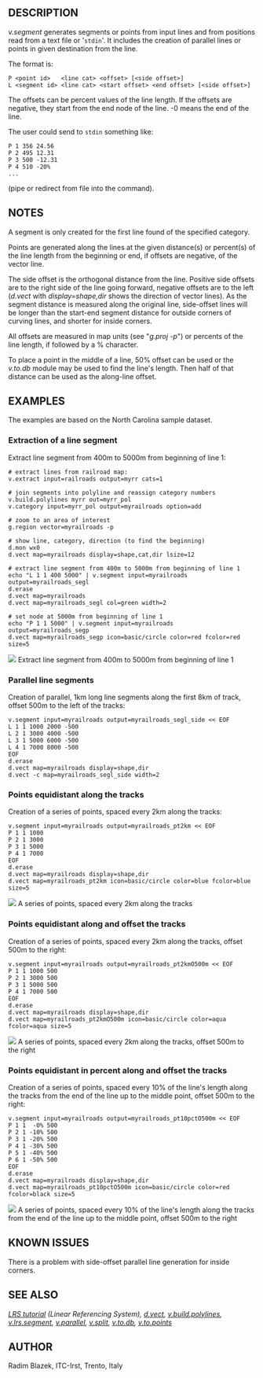 ## DESCRIPTION

*v.segment* generates segments or points from input lines and from
positions read from a text file or '`stdin`'. It includes the creation
of parallel lines or points in given destination from the line.

The format is:

```shell
P <point id>   <line cat> <offset> [<side offset>]
L <segment id> <line cat> <start offset> <end offset> [<side offset>]
```

The offsets can be percent values of the line length. If the offsets are
negative, they start from the end node of the line. -0 means the end of
the line.

The user could send to `stdin` something like:

```shell
P 1 356 24.56
P 2 495 12.31
P 3 500 -12.31
P 4 510 -20%
...
```

(pipe or redirect from file into the command).

## NOTES

A segment is only created for the first line found of the specified
category.

Points are generated along the lines at the given distance(s) or
percent(s) of the line length from the beginning or end, if offsets are
negative, of the vector line.

The side offset is the orthogonal distance from the line. Positive side
offsets are to the right side of the line going forward, negative
offsets are to the left (*d.vect* with *display=shape,dir* shows the
direction of vector lines). As the segment distance is measured along
the original line, side-offset lines will be longer than the start-end
segment distance for outside corners of curving lines, and shorter for
inside corners.

All offsets are measured in map units (see "*g.proj -p*") or percents of
the line length, if followed by a % character.

To place a point in the middle of a line, 50% offset can be used or the
*v.to.db* module may be used to find the line's length. Then half of
that distance can be used as the along-line offset.

## EXAMPLES

The examples are based on the North Carolina sample dataset.

### Extraction of a line segment

Extract line segment from 400m to 5000m from beginning of line 1:

```shell
# extract lines from railroad map:
v.extract input=railroads output=myrr cats=1

# join segments into polyline and reassign category numbers
v.build.polylines myrr out=myrr_pol
v.category input=myrr_pol output=myrailroads option=add

# zoom to an area of interest
g.region vector=myrailroads -p

# show line, category, direction (to find the beginning)
d.mon wx0
d.vect map=myrailroads display=shape,cat,dir lsize=12

# extract line segment from 400m to 5000m from beginning of line 1
echo "L 1 1 400 5000" | v.segment input=myrailroads output=myrailroads_segl
d.erase
d.vect map=myrailroads
d.vect map=myrailroads_segl col=green width=2

# set node at 5000m from beginning of line 1
echo "P 1 1 5000" | v.segment input=myrailroads output=myrailroads_segp
d.vect map=myrailroads_segp icon=basic/circle color=red fcolor=red size=5
```

![](v_segment_subline.jpg)
Extract line segment from 400m to 5000m from beginning of line 1

### Parallel line segments

Creation of parallel, 1km long line segments along the first 8km of
track, offset 500m to the left of the tracks:

```shell
v.segment input=myrailroads output=myrailroads_segl_side << EOF
L 1 1 1000 2000 -500
L 2 1 3000 4000 -500
L 3 1 5000 6000 -500
L 4 1 7000 8000 -500
EOF
d.erase
d.vect map=myrailroads display=shape,dir
d.vect -c map=myrailroads_segl_side width=2
```

### Points equidistant along the tracks

Creation of a series of points, spaced every 2km along the tracks:

```shell
v.segment input=myrailroads output=myrailroads_pt2km << EOF
P 1 1 1000
P 2 1 3000
P 3 1 5000
P 4 1 7000
EOF
d.erase
d.vect map=myrailroads display=shape,dir
d.vect map=myrailroads_pt2km icon=basic/circle color=blue fcolor=blue size=5
```

![](v_segment_spaced_points.jpg)
A series of points, spaced every 2km along the tracks

### Points equidistant along and offset the tracks

Creation of a series of points, spaced every 2km along the tracks,
offset 500m to the right:

```shell
v.segment input=myrailroads output=myrailroads_pt2kmO500m << EOF
P 1 1 1000 500
P 2 1 3000 500
P 3 1 5000 500
P 4 1 7000 500
EOF
d.erase
d.vect map=myrailroads display=shape,dir
d.vect map=myrailroads_pt2kmO500m icon=basic/circle color=aqua fcolor=aqua size=5
```

![](v_segment_spaced_right_points.jpg)
A series of points, spaced every 2km along the tracks, offset 500m to
the right

### Points equidistant in percent along and offset the tracks

Creation of a series of points, spaced every 10% of the line's length
along the tracks from the end of the line up to the middle point, offset
500m to the right:

```shell
v.segment input=myrailroads output=myrailroads_pt10pctO500m << EOF
P 1 1  -0% 500
P 2 1 -10% 500
P 3 1 -20% 500
P 4 1 -30% 500
P 5 1 -40% 500
P 6 1 -50% 500
EOF
d.erase
d.vect map=myrailroads display=shape,dir
d.vect map=myrailroads_pt10pctO500m icon=basic/circle color=red fcolor=black size=5
```

![](v_segment_spaced_percent_points.jpg)
A series of points, spaced every 10% of the line's length along the
tracks from the end of the line up to the middle point, offset 500m to
the right

## KNOWN ISSUES

There is a problem with side-offset parallel line generation for inside
corners.

## SEE ALSO

*[LRS tutorial](lrs.md) (Linear Referencing System),
[d.vect](d.vect.md), [v.build.polylines](v.build.polylines.md),
[v.lrs.segment](v.lrs.segment.md), [v.parallel](v.parallel.md),
[v.split](v.split.md), [v.to.db](v.to.db.md),
[v.to.points](v.to.points.md)*

## AUTHOR

Radim Blazek, ITC-Irst, Trento, Italy
